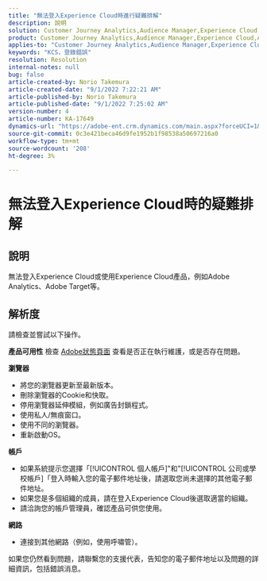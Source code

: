 ```yaml
---
title: "無法登入Experience Cloud時進行疑難排解"
description: 說明
solution: Customer Journey Analytics,Audience Manager,Experience Cloud,Analytics,Target
product: Customer Journey Analytics,Audience Manager,Experience Cloud,Analytics,Target
applies-to: "Customer Journey Analytics,Audience Manager,Experience Cloud,Analytics,Target"
keywords: "KCS，登錄錯誤"
resolution: Resolution
internal-notes: null
bug: false
article-created-by: Norio Takemura
article-created-date: "9/1/2022 7:22:21 AM"
article-published-by: Norio Takemura
article-published-date: "9/1/2022 7:25:02 AM"
version-number: 4
article-number: KA-17649
dynamics-url: "https://adobe-ent.crm.dynamics.com/main.aspx?forceUCI=1&pagetype=entityrecord&etn=knowledgearticle&id=7d1491cd-c629-ed11-9db1-002248086d3d"
source-git-commit: 0c3e421beca46d9fe1952b1f98538a50697216a0
workflow-type: tm+mt
source-wordcount: '208'
ht-degree: 3%

---
```


# 無法登入Experience Cloud時的疑難排解

## 說明

無法登入Experience Cloud或使用Experience Cloud產品，例如Adobe Analytics、Adobe Target等。

## 解析度


請檢查並嘗試以下操作。

<b>產品可用性</b>
檢查 [Adobe狀態頁面](https://status.adobe.com) 查看是否正在執行維護，或是否存在問題。

<b>瀏覽器</b>

- 將您的瀏覽器更新至最新版本。
- 刪除瀏覽器的Cookie和快取。
- 停用瀏覽器延伸模組，例如廣告封鎖程式。
- 使用私人/無痕窗口。
- 使用不同的瀏覽器。
- 重新啟動OS。


<b>帳戶</b>

- 如果系統提示您選擇「[!UICONTROL 個人帳戶]&quot;和&quot;[!UICONTROL 公司或學校帳戶]「登入時輸入您的電子郵件地址後，請選取您尚未選擇的其他電子郵件地址。
- 如果您是多個組織的成員，請在登入Experience Cloud後選取適當的組織。
- 請洽詢您的帳戶管理員，確認產品可供您使用。


<b>網路</b>

- 連接到其他網路（例如，使用呼嘯管）。


如果您仍然看到問題，請聯繫您的支援代表，告知您的電子郵件地址以及問題的詳細資訊，包括錯誤消息。
